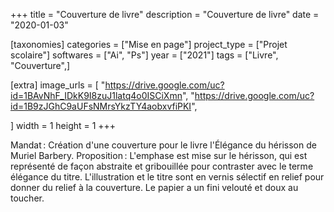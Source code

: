 +++
title = "Couverture de livre"
description = "Couverture de livre"
date = "2020-01-03"

[taxonomies]
categories = ["Mise en page"]
project_type = ["Projet scolaire"]
softwares = ["Ai", "Ps"]
year = ["2021"]
tags = ["Livre", "Couverture",]

[extra]
image_urls = [
    "https://drive.google.com/uc?id=1BAvNhF_IDkK9I8zuJ1latq4o0ISCiXmn",
    "https://drive.google.com/uc?id=1B9zJGhC9aUFsNMrsYkzTY4aobxvfiPKI",

]
width = 1
height = 1
+++

Mandat : Création d'une couverture pour le livre l'Élégance du hérisson de Muriel Barbery.
Proposition : L'emphase est mise sur le hérisson, qui est représenté de façon abstraite et gribouillée pour contraster avec le terme élégance du titre. L'illustration et le titre sont en vernis sélectif en relief pour donner du relief à la couverture. Le papier a un fini velouté et doux au toucher.